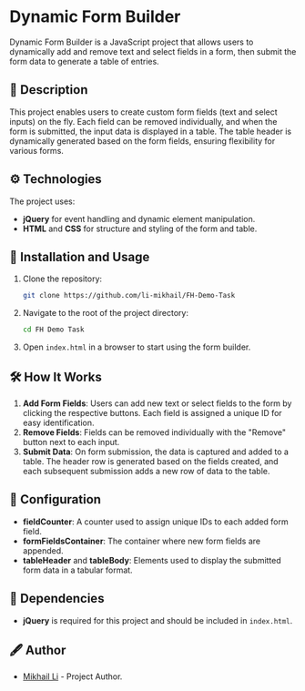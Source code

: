 # Dynamic Form Builder

Dynamic Form Builder is a JavaScript project that allows users to dynamically add and remove text and select fields in a form, then submit the form data to generate a table of entries.

## 📖 Description

This project enables users to create custom form fields (text and select inputs) on the fly. Each field can be removed individually, and when the form is submitted, the input data is displayed in a table. The table header is dynamically generated based on the form fields, ensuring flexibility for various forms.

## ⚙️ Technologies

The project uses:
- **jQuery** for event handling and dynamic element manipulation.
- **HTML** and **CSS** for structure and styling of the form and table.

## 🚀 Installation and Usage

1. Clone the repository:
   ```bash
   git clone https://github.com/li-mikhail/FH-Demo-Task
   ```
2. Navigate to the root of the project directory:
   ```bash
   cd FH Demo Task
   ```
3. Open `index.html` in a browser to start using the form builder.

## 🛠 How It Works

1. **Add Form Fields**: Users can add new text or select fields to the form by clicking the respective buttons. Each field is assigned a unique ID for easy identification.
2. **Remove Fields**: Fields can be removed individually with the "Remove" button next to each input.
3. **Submit Data**: On form submission, the data is captured and added to a table. The header row is generated based on the fields created, and each subsequent submission adds a new row of data to the table.

## 🔧 Configuration

- **fieldCounter**: A counter used to assign unique IDs to each added form field.
- **formFieldsContainer**: The container where new form fields are appended.
- **tableHeader** and **tableBody**: Elements used to display the submitted form data in a tabular format.

## 🚨 Dependencies

- **jQuery** is required for this project and should be included in `index.html`.

## 🖋 Author

- [Mikhail Li](https://github.com/li-mikhail) - Project Author.